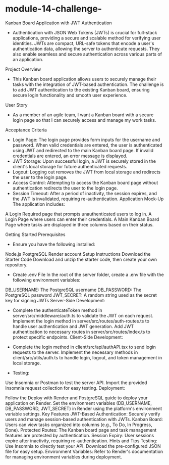 # module-14-challenge-  

Kanban Board Application with JWT Authentication
- Authentication with JSON Web Tokens (JWTs) is crucial for full-stack applications, providing a secure and scalable method for verifying user identities. JWTs are compact, URL-safe tokens that encode a user's authentication data, allowing the server to authenticate requests. They also enable seamless and secure authentication across various parts of an application.

Project Overview
- This Kanban board application allows users to securely manage their tasks with the integration of JWT-based authentication. The challenge is to add JWT authentication to the existing Kanban board, ensuring secure login functionality and smooth user experience.

User Story
- As a member of an agile team, I want a Kanban board with a secure login page so that I can securely access and manage my work tasks.

Acceptance Criteria
- Login Page:
The login page provides form inputs for the username and password.
When valid credentials are entered, the user is authenticated using JWT and redirected to the main Kanban board page.
If invalid credentials are entered, an error message is displayed.
- JWT Storage:
Upon successful login, a JWT is securely stored in the client's local storage for future authenticated requests.
- Logout:
Logging out removes the JWT from local storage and redirects the user to the login page.
- Access Control:
Attempting to access the Kanban board page without authentication redirects the user to the login page.
- Session Timeout:
After a period of inactivity, the session expires, and the JWT is invalidated, requiring re-authentication.
Application Mock-Up
The application includes:

A Login Required page that prompts unauthenticated users to log in.
A Login Page where users can enter their credentials.
A Main Kanban Board Page where tasks are displayed in three columns based on their status.

Getting Started
Prerequisites
- Ensure you have the following installed:

Node.js
PostgreSQL
Render account
Setup Instructions
Download the Starter Code
Download and unzip the starter code, then create your own repository.

- Create .env File
In the root of the server folder, create a .env file with the following environment variables:

DB_USERNAME: The PostgreSQL username
DB_PASSWORD: The PostgreSQL password
JWT_SECRET: A random string used as the secret key for signing JWTs
Server-Side Development:

- Complete the authenticateToken method in server/src/middleware/auth.ts to validate the JWT on each request.
Implement the login method in server/src/routes/auth-routes.ts to handle user authentication and JWT generation.
Add JWT authentication to necessary routes in server/src/routes/index.ts to protect specific endpoints.
Client-Side Development:

- Complete the login method in client/src/api/authAPI.tsx to send login requests to the server.
Implement the necessary methods in client/src/utils/auth.ts to handle login, logout, and token management in local storage.

- Testing:

Use Insomnia or Postman to test the server API.
Import the provided Insomnia request collection for easy testing.
Deployment:

Follow the Deploy with Render and PostgreSQL guide to deploy your application on Render.
Set the environment variables (DB_USERNAME, DB_PASSWORD, JWT_SECRET) in Render using the platform's environment variable settings.
Key Features
JWT-Based Authentication: Securely verify users and manage session-based authentication with JWTs.
Kanban Board: Users can view tasks organized into columns (e.g., To Do, In Progress, Done).
Protected Routes: The Kanban board page and task management features are protected by authentication.
Session Expiry: User sessions expire after inactivity, requiring re-authentication.
Hints and Tips
Testing: Use Insomnia to directly test your API. Download the pre-configured JSON file for easy setup.
Environment Variables: Refer to Render's documentation for managing environment variables during deployment.